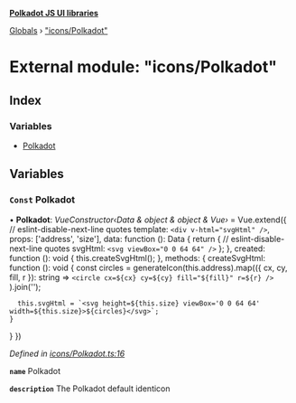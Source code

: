 **[Polkadot JS UI libraries](../README.md)**

[Globals](../globals.md) › [&quot;icons/Polkadot&quot;](_icons_polkadot_.md)

# External module: "icons/Polkadot"

## Index

### Variables

* [Polkadot](_icons_polkadot_.md#const-polkadot)

## Variables

### `Const` Polkadot

• **Polkadot**: *VueConstructor‹Data & object & object & Vue›* =  Vue.extend({
  // eslint-disable-next-line quotes
  template: `<div v-html="svgHtml" />`,
  props: ['address', 'size'],
  data: function (): Data {
    return {
      // eslint-disable-next-line quotes
      svgHtml: `<svg viewBox="0 0 64 64" />`
    };
  },
  created: function (): void {
    this.createSvgHtml();
  },
  methods: {
    createSvgHtml: function (): void {
      const circles = generateIcon(this.address).map(({ cx, cy, fill, r }): string =>
        `<circle cx=${cx} cy=${cy} fill="${fill}" r=${r} />`
      ).join('');

      this.svgHtml = `<svg height=${this.size} viewBox='0 0 64 64' width=${this.size}>${circles}</svg>`;
    }
  }
})

*Defined in [icons/Polkadot.ts:16](https://github.com/polkadot-js/ui/blob/b9f45d1/packages/vue-identicon/src/icons/Polkadot.ts#L16)*

**`name`** Polkadot

**`description`** The Polkadot default identicon